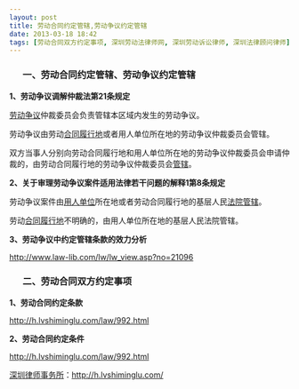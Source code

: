 ```yaml
---
layout: post
title: 劳动合同约定管辖,劳动争议约定管辖
date: 2013-03-18 18:42
tags: [劳动合同双方约定事项, 深圳劳动法律师网, 深圳劳动诉讼律师, 深圳法律顾问律师]
---
```

<ol>
<h3>一、劳动合同约定管辖、劳动争议约定管辖</h3>
</ol>
<strong>1、劳动争议调解仲裁法第21条规定</strong>

<a href="http://h.lvshiminglu.com/law/991.html">劳动争议</a>仲裁委员会负责管辖本区域内发生的劳动争议。

劳动争议由劳动<a href="http://h.lvshiminglu.com/law/723.html">合同履行地</a>或者用人单位所在地的劳动争议仲裁委员会管辖。

双方当事人分别向劳动合同履行地和用人单位所在地的劳动争议仲裁委员会申请仲裁的，由劳动合同履行地的劳动争议仲裁委员会<a href="http://h.lvshiminglu.com/law/686.html">管辖</a>。

<strong>2、关于审理劳动争议案件适用法律若干问题的解释1第8条规定</strong>

劳动争议案件由<a href="http://h.lvshiminglu.com/law/115.html">用人单位</a>所在地或者劳动合同履行地的基层人民<a href="http://h.lvshiminglu.com/law/635.html">法院管辖</a>。

劳动<a href="http://h.lvshiminglu.com/law/723.html">合同履行地</a>不明确的，由用人单位所在地的基层人民法院管辖。

<strong>3、劳动争议中约定管辖条款的效力分析</strong>

http://www.law-lib.com/lw/lw_view.asp?no=21096
<ol>
<h3>二、劳动合同双方约定事项</h3>
</ol>
<strong>1、劳动合同约定条款</strong>

http://h.lvshiminglu.com/law/992.html

<strong>2、劳动合同约定条件</strong>

http://h.lvshiminglu.com/law/992.html

<a href="http://h.lvshiminglu.com/">深圳律师事务所</a>：<a href="http://h.lvshiminglu.com/">http://h.lvshiminglu.com/</a>

